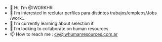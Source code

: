 - 👋 Hi, I’m @IWORKHR
- 👀 I’m interested in reclutar perfiles para distintos trabajos/empleos/Jobs /work...
- 🌱 I’m currently learning about selection it
- 💞️ I’m looking to collaborate on human resources
- 📫 How to reach me : cv@iwhumanresources.com.ar 

<!---
IWORKHR/IWORKHR is a ✨ special ✨ repository because its `README.md` (this file) appears on your GitHub profile.
You can click the Preview link to take a look at your changes.
--->
